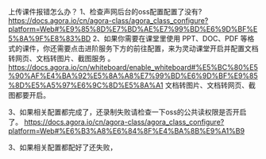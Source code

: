 上传课件报错怎么办？
1、检查声网后台的oss配置配置了没有?
https://docs.agora.io/cn/agora-class/agora_class_configure?platform=Web#%E9%85%8D%E7%BD%AE%E7%99%BD%E6%9D%BF%E5%8A%9F%E8%83%BD
2、如果你需要在课堂里使用 PPT、DOC、PDF 等格式的课件，你还需要点击进阶服务下方的前往配置，来为灵动课堂开启并配置文档转网页、文档转图片、截图服务
。https://docs.agora.io/cn/whiteboard/enable_whiteboard#%E5%BC%80%E5%90%AF%E4%BA%92%E5%8A%A8%E7%99%BD%E6%9D%BF%E9%85%8D%E5%A5%97%E6%9C%8D%E5%8A%A1
文档转图片、文档转网页、截图都要开启。

3、如果相关配置都完成了，还录制失败请检查一下oss的公共读权限是否开启了。
https://docs.agora.io/cn/agora-class/agora_class_configure?platform=Web#%E6%B3%A8%E6%84%8F%E4%BA%8B%E9%A1%B9


 3、如果相关配置都配好了还失败，
